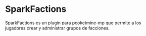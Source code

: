 # SparkFactions

SparkFactions es un plugin para pcoketmine-mp que permite a los jugadores crear y administrar grupos de facciones.
